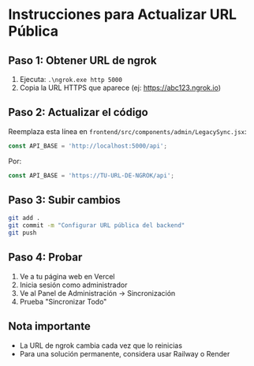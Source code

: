 # Instrucciones para Actualizar URL Pública

## Paso 1: Obtener URL de ngrok
1. Ejecuta: `.\ngrok.exe http 5000`
2. Copia la URL HTTPS que aparece (ej: https://abc123.ngrok.io)

## Paso 2: Actualizar el código
Reemplaza esta línea en `frontend/src/components/admin/LegacySync.jsx`:

```javascript
const API_BASE = 'http://localhost:5000/api';
```

Por:

```javascript
const API_BASE = 'https://TU-URL-DE-NGROK/api';
```

## Paso 3: Subir cambios
```bash
git add .
git commit -m "Configurar URL pública del backend"
git push
```

## Paso 4: Probar
1. Ve a tu página web en Vercel
2. Inicia sesión como administrador
3. Ve al Panel de Administración → Sincronización
4. Prueba "Sincronizar Todo"

## Nota importante
- La URL de ngrok cambia cada vez que lo reinicias
- Para una solución permanente, considera usar Railway o Render
